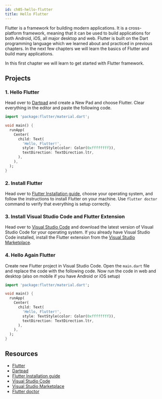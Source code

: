 ```yaml
---
id: ch05-hello-flutter
title: Hello Flutter
---
```


Flutter is a framework for building modern applications. It is a cross-platform framework, meaning that it can be used to build applications for both Android, iOS, all major desktop and web. Flutter is built on the Dart programming language which we learned about and practiced in previous chapters. In the next few chapters we will learn the basics of Flutter and build many applications.

In this first chapter we will learn to get started with Flutter framework.

## Projects

### 1. Hello Flutter

Head over to [Dartpad](https://dartpad.dev/) and create a New Pad and choose Flutter. Clear everything in the editor and paste the following code.

```dart
import 'package:flutter/material.dart';

void main() {
  runApp(
    Center(
      child: Text(
        'Hello, Flutter!',
        style: TextStyle(color: Color(0xffffffff)),
        textDirection: TextDirection.ltr,
      ),
    ),
  );
}
```

### 2. Install Flutter

Head over to [Flutter Installation guide](https://flutter.dev/docs/get-started/install), choose your operating system, and follow the instructions to install Flutter on your machine. Use `flutter doctor` command to verify that everything is setup correctly.

### 3. Install Visual Studio Code and Flutter Extension

Head over to [Visual Studio Code](https://code.visualstudio.com/) and download the latest version of Visual Studio Code for your operating system. If you already have Visual Studio Code installed, install the Flutter extension from the [Visual Studio Marketplace](https://marketplace.visualstudio.com/items?itemName=Dart-Code.flutter).

### 4. Hello Again Flutter

Create new Flutter project in Visual Studio Code. Open the `main.dart` file and replace the code with the following code. Now run the code in web and desktop (also on mobile if you have Android or iOS setup)

```dart
import 'package:flutter/material.dart';

void main() {
  runApp(
    Center(
      child: Text(
        'Hello, Flutter!',
        style: TextStyle(color: Color(0xffffffff)),
        textDirection: TextDirection.ltr,
      ),
    ),
  );
}
```

## Resources

- [Flutter](https://flutter.dev/)
- [Dartpad](https://dartpad.dev/)
- [Flutter Installation guide](https://flutter.dev/docs/get-started/install)
- [Visual Studio Code](https://code.visualstudio.com/)
- [Visual Studio Marketplace](https://marketplace.visualstudio.com/items?itemName=Dart-Code.flutter)
- [Flutter doctor](https://flutter.dev/docs/reference/flutter-cli#flutter-doctor)